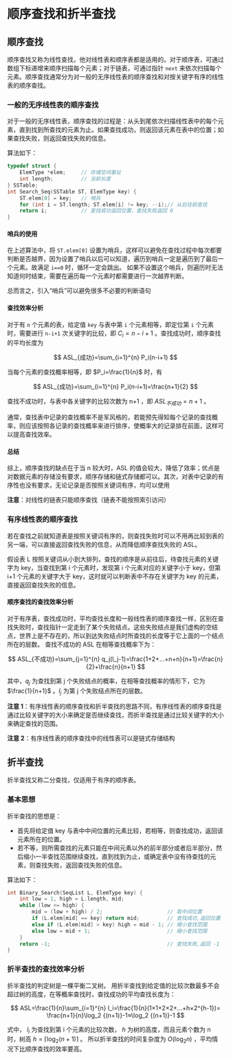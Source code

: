 # 顺序查找和折半查找

## 顺序查找

顺序查找又称为线性查找，他对线性表和顺序表都是适用的。对于顺序表，可通过数组下标递增来顺序扫描每个元素；对于链表，可通过指针 `next` 来依次扫描每个元素。顺序查找通常分为对一般的无序线性表的顺序查找和对按关键字有序的线性表的顺序查找。

### 一般的无序线性表的顺序查找

对于一般的无序线性表，顺序查找的过程是：从头到尾依次扫描线性表中的每个元素，直到找到所查找的元素为止。如果查找成功，则返回该元素在表中的位置；如果查找失败，则返回查找失败的信息。

算法如下：

```cpp
typedef struct {
    ElemType *elem;     // 存储空间基址
    int length;         // 当前长度
} SSTable;
int Search_Seq(SSTable ST, ElemType key) {
    ST.elem[0] = key;   // 哨兵
    for (int i = ST.length; ST.elem[i] != key; --i);// 从后往前查找
    return i;           // 查找成功返回位置，查找失败返回 0
}
```

#### 哨兵的使用

在上述算法中，将 `ST.elem[0]` 设置为哨兵，这样可以避免在查找过程中每次都要判断是否越界，因为设置了哨兵以后可以知道，遍历到哨兵一定是遍历到了最后一个元素。故满足 `i==0` 时，循环一定会跳出。
如果不设置这个哨兵，则遍历时无法知道何时结束，需要在遍历每一个元素时都需要进行一次越界判断。

总而言之，引入“哨兵”可以避免很多不必要的判断语句

#### 查找效率分析

对于有 `n` 个元素的表，给定值 `key` 与表中第 `i` 个元素相等，即定位第 `i` 个元素时，需要进行 `n-i+1` 次关键字的比较，即 $C_i=n-i+1$ 。查找成功时，顺序查找的平均长度为

$$
ASL_{成功}=\sum_{i=1}^{n} P_i(n-i+1)
$$

当每个元素的查找概率相等，即 $P_i=\frac{1}{n}$ 时，有

$$
ASL_{成功}=\sum_{i=1}^{n} P_i(n-i+1)=\frac{n+1}{2}
$$

查找不成功时，与表中各关键字的比较次数为 n+1 ，即 $ASL_{不成功}=n+1$ 。

通常，查找表中记录的查找概率不是军风格的，若能预先得知每个记录的查找概率，则应该按照各记录的查找概率来进行排序，使概率大的记录排在前面，这样可以提高查找效率。

#### 总结

综上，顺序查找的缺点在于当 n 较大时，ASL 的值会较大，降低了效率；优点是对数据元素的存储没有要求，顺序存储和链式存储都可以。其次，对表中记录的有序性也没有要求，无论记录是否按照关键词有序，均可以使用

**注意**：对线性的链表只能顺序查找（链表不能按照索引访问）

### 有序线性表的顺序查找

若在查找之前就知道表是按照关键词有序的，则查找失败时可以不用再比较到表的另一端，可以直接返回查找失败的信息，从而降低顺序查找失败的 ASL。

假设表 L 按照关键词从小到大排列，查找的顺序是从前往后，待查找元素的关键字为 key，当查找到第 i 个元素时，发现第 i 个元素对应的关键字小于 key，但第 i+1 个元素的关键字大于 key，这时就可以判断表中不存在关键字为 key 的元素，直接返回查找失败的信息。

#### 顺序查找的查找效率分析

对于有序表，查找成功时，平均查找长度和一般线性表的顺序查找一样，区别在查找失败时，查找指针一定走到了某个失败结点。这些失败结点是我们虚构的空结点，世界上是不存在的，所以到达失败结点时所查找的长度等于它上面的一个结点所在的层数。
查找不成功的 ASL 在相等查找概率下为：

$$
ASL_{不成功}=\sum_{j=1}^{n} q_j(l_j-1)=\frac{1+2+...+n+n}{n+1}=\frac{n}{2}+\frac{n}{n+1}
$$

其中，$q_j$ 为查找到第 j 个失败结点的概率，在相等查找概率的情形下，它为 $\frac{1}{n+1}$ 。$l_j$ 为第 j 个失败结点所在的层数。

**注意 1**：有序线性表的顺序查找和折半查找的思路不同，有序线性表的顺序查找是通过比较关键字的大小来确定是否继续查找，而折半查找是通过比较关键字的大小来确定查找的范围。

**注意 2**：有序线性表的顺序查找中的线性表可以是链式存储结构

## 折半查找

折半查找又称二分查找，仅适用于有序的顺序表。

### 基本思想

折半查找的思想是：

- 首先将给定值 key 与表中中间位置的元素比较，若相等，则查找成功，返回该元素所在的位置。
- 若不等，则所需查找的元素只能在中间元素以外的前半部分或者后半部分，然后缩小一半查找范围继续查找，直到找到为止，或确定表中没有待查找的元素，则查找失败，返回查找失败的信息。

算法如下：

```cpp
int Binary_Search(SeqList L, ElemType key) {
    int low = 1, high = L.length, mid;
    while (low <= high) {
        mid = (low + high) / 2;                     // 取中间位置
        if (L.elem[mid] == key) return mid;         // 查找成功,返回位置
        else if (L.elem[mid] > key) high = mid - 1; // 缩小查找范围
        else low = mid + 1;                         // 缩小查找范围
    }
    return -1;                                      // 查找失败,返回 -1
}
```

### 折半查找的查找效率分析

折半查找的判定树是一棵平衡二叉树。
用折半查找到给定值的比较次数最多不会超过树的高度，在等概率查找时，查找成功的平均查找长度为：

$$
ASL=\frac{1}{n}\sum_{i=1}^{n} l_i=\frac{1}{n}(1×1+2×2+...+h×2^{h-1})= \frac{n+1}{n}\log_2 {(n+1)}-1≈\log_2 {(n+1)}-1
$$

式中， $l_i$ 为查找到第 i 个元素的比较次数， $h$ 为树的高度，而且元素个数为 n 时，树高 $h=\lceil \log_2{(n+1)} \rceil$ 。
所以折半查找的时间复杂度为 $O(\log_2 n)$ ，平均情况下比顺序查找的效率要高。
